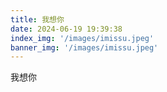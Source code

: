 ```yaml
---
title: 我想你
date: 2024-06-19 19:39:38
index_img: '/images/imissu.jpeg'
banner_img: '/images/imissu.jpeg'
---
```

我想你